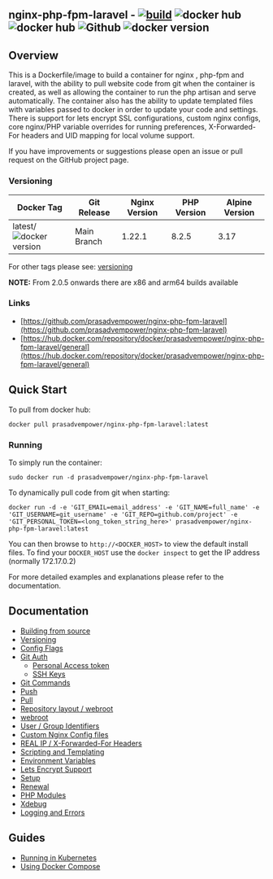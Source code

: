 ## nginx-php-fpm-laravel - [![build](https://github.com/prasadvempower/nginx-php-fpm-laravel/actions/workflows/build_images.yml/badge.svg)](https://github.com/prasadvempower/nginx-php-fpm-laravel/actions/workflows/build_images.yml) ![docker hub](https://img.shields.io/docker/pulls/prasadvempower/nginx-php-fpm-laravel.svg) ![docker hub](https://img.shields.io/docker/stars/prasadvempower/nginx-php-fpm-laravel.svg) ![Github](https://img.shields.io/github/stars/prasadvempower/nginx-php-fpm-laravel.svg) ![docker version](https://img.shields.io/docker/v/prasadvempower/nginx-php-fpm-laravel?sort=semver)

## Overview
This is a Dockerfile/image to build a container for nginx , php-fpm and laravel, with the ability to pull website code from git when the container is created, as well as allowing the container to run the php artisan and serve automatically. The container also has the ability to update templated files with variables passed to docker in order to update your code and settings. There is support for lets encrypt SSL configurations, custom nginx configs, core nginx/PHP variable overrides for running preferences, X-Forwarded-For headers and UID mapping for local volume support.

If you have improvements or suggestions please open an issue or pull request on the GitHub project page.

### Versioning
| Docker Tag | Git Release | Nginx Version | PHP Version | Alpine Version |
|-----|-------|-----|--------|--------|
| latest/![docker version](https://img.shields.io/docker/v/prasadvempower/nginx-php-fpm-laravel?sort=semver)| Main Branch |1.22.1 | 8.2.5 | 3.17 |

For other tags please see: [versioning](https://github.com/prasadvempower/nginx-php-fpm-laravel/blob/main/docs/versioning.md)

__NOTE:__ From 2.0.5 onwards there are x86 and arm64 builds available

### Links
- [https://github.com/prasadvempower/nginx-php-fpm-laravel](https://github.com/prasadvempower/nginx-php-fpm-laravel)
- [https://hub.docker.com/repository/docker/prasadvempower/nginx-php-fpm-laravel/general](https://hub.docker.com/repository/docker/prasadvempower/nginx-php-fpm-laravel/general)

## Quick Start
To pull from docker hub:
```
docker pull prasadvempower/nginx-php-fpm-laravel:latest
```
### Running
To simply run the container:
```
sudo docker run -d prasadvempower/nginx-php-fpm-laravel
```
To dynamically pull code from git when starting:
```
docker run -d -e 'GIT_EMAIL=email_address' -e 'GIT_NAME=full_name' -e 'GIT_USERNAME=git_username' -e 'GIT_REPO=github.com/project' -e 'GIT_PERSONAL_TOKEN=<long_token_string_here>' prasadvempower/nginx-php-fpm-laravel:latest
```

You can then browse to ```http://<DOCKER_HOST>``` to view the default install files. To find your ```DOCKER_HOST``` use the ```docker inspect``` to get the IP address (normally 172.17.0.2)

For more detailed examples and explanations please refer to the documentation.
## Documentation

- [Building from source](https://github.com/prasadvempower/nginx-php-fpm-laravel/blob/main/docs/building.md)
- [Versioning](https://github.com/prasadvempower/nginx-php-fpm-laravel/blob/main/docs/versioning.md)
- [Config Flags](https://github.com/prasadvempower/nginx-php-fpm-laravel/blob/main/docs/config_flags.md)
- [Git Auth](https://github.com/prasadvempower/nginx-php-fpm-laravel/blob/main/docs/git_auth.md)
  - [Personal Access token](https://github.com/prasadvempower/nginx-php-fpm-laravel/blob/main/docs/git_auth.md#personal-access-token)
  - [SSH Keys](https://github.com/prasadvempower/nginx-php-fpm-laravel/blob/main/docs/git_auth.md#ssh-keys)
- [Git Commands](https://github.com/prasadvempower/nginx-php-fpm-laravel/blob/main/docs/git_commands.md)
 - [Push](https://github.com/prasadvempower/nginx-php-fpm-laravel/blob/main/docs/git_commands.md#push-code-to-git)
 - [Pull](https://github.com/prasadvempower/nginx-php-fpm-laravel/blob/main/docs/git_commands.md#pull-code-from-git-refresh)
- [Repository layout / webroot](https://github.com/prasadvempower/nginx-php-fpm-laravel/blob/main/docs/repo_layout.md)
 - [webroot](https://github.com/prasadvempower/nginx-php-fpm-laravel/blob/main/docs/repo_layout.md#src--webroot)
- [User / Group Identifiers](https://github.com/prasadvempower/nginx-php-fpm-laravel/blob/main/docs/UID_GID_Mapping.md)
- [Custom Nginx Config files](https://github.com/prasadvempower/nginx-php-fpm-laravel/blob/main/docs/nginx_configs.md)
 - [REAL IP / X-Forwarded-For Headers](https://github.com/prasadvempower/nginx-php-fpm-laravel/blob/main/docs/nginx_configs.md#real-ip--x-forwarded-for-headers)
- [Scripting and Templating](https://github.com/prasadvempower/nginx-php-fpm-laravel/blob/main/docs/scripting_templating.md)
 - [Environment Variables](https://github.com/prasadvempower/nginx-php-fpm-laravel/blob/main/docs/scripting_templating.md#using-environment-variables--templating)
- [Lets Encrypt Support](https://github.com/prasadvempower/nginx-php-fpm-laravel/blob/main/docs/lets_encrypt.md)
 - [Setup](https://github.com/prasadvempower/nginx-php-fpm-laravel/blob/main/docs/lets_encrypt.md#setup)
 - [Renewal](https://github.com/prasadvempower/nginx-php-fpm-laravel/blob/main/docs/lets_encrypt.md#renewal)
- [PHP Modules](https://github.com/prasadvempower/nginx-php-fpm-laravel/blob/main/docs/php_modules.md)
- [Xdebug](https://github.com/prasadvempower/nginx-php-fpm-laravel/blob/main/docs/xdebug.md)
- [Logging and Errors](https://github.com/prasadvempower/nginx-php-fpm-laravel/blob/main/docs/logs.md)

## Guides
- [Running in Kubernetes](https://github.com/prasadvempower/nginx-php-fpm-laravel/blob/main/docs/guides/kubernetes.md)
- [Using Docker Compose](https://github.com/prasadvempower/nginx-php-fpm-laravel/blob/main/docs/guides/docker_compose.md)
